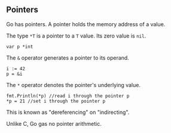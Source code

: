 ## Pointers

Go has pointers. A pointer holds the memory address of a value.

The type `*T` is a pointer to a `T` value. Its zero value is `nil`.

```var p *int```

The `&` operator generates a pointer to its operand.

```
i := 42
p = &i
```

The `*` operator denotes the pointer's underlying value.

```
fmt.Println(*p) //read i through the pointer p
*p = 21 //set i through the pointer p
```

This is known as "dereferencing" on "indirecting".

Unlike C, Go gas no pointer arithmetic.
